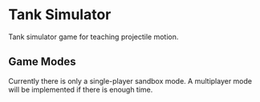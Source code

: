 # Tank Simulator
Tank simulator game for teaching projectile motion.

## Game Modes
Currently there is only a single-player sandbox mode.
A multiplayer mode will be implemented if there is enough time.

